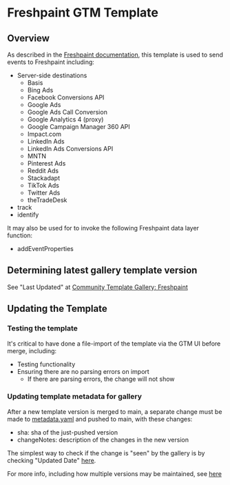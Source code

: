 # Freshpaint GTM Template

## Overview
As described in the [Freshpaint documentation](https://documentation.freshpaint.io/integrations/google-tag-manager-integration), this template is used to send events to Freshpaint including:
* Server-side destinations
  * Basis
  * Bing Ads
  * Facebook Conversions API
  * Google Ads
  * Google Ads Call Conversion
  * Google Analytics 4 (proxy)
  * Google Campaign Manager 360 API
  * Impact.com
  * LinkedIn Ads
  * LinkedIn Ads Conversions API
  * MNTN
  * Pinterest Ads
  * Reddit Ads
  * Stackadapt
  * TikTok Ads
  * Twitter Ads
  * theTradeDesk
* track
* identify

It may also be used for to invoke the following Freshpaint data layer function:
* addEventProperties

## Determining latest gallery template version
See "Last Updated" at [Community Template Gallery: Freshpaint](https://tagmanager.google.com/gallery/#/owners/freshpaint-io/templates/freshpaint-gtm-template)
## Updating the Template
### Testing the template
It's critical to have done a file-import of the template via the GTM UI before merge, including:
* Testing functionality
* Ensuring there are no parsing errors on import
  * If there are parsing errors, the change will not show 
### Updating template metadata for gallery
After a new template version is merged to main, a separate change must be made to [metadata.yaml](metadata.yaml) and pushed to main, with these changes:
* sha: sha of the just-pushed version
* changeNotes: description of the changes in the new version

The simplest way to check if the change is "seen" by the gallery is by checking "Updated Date" [here]([url](https://tagmanager.google.com/gallery/#/owners/freshpaint-io/templates/freshpaint-gtm-template)).

For more info, including how multiple versions may be maintained, see [here](https://developers.google.com/tag-platform/tag-manager/templates/gallery#update_your_template)
